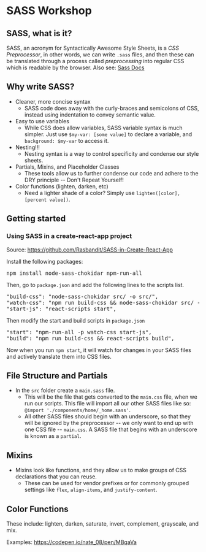 # SASS Workshop

## SASS, what is it?

SASS, an acronym for Syntactically Awesome Style Sheets, is a *CSS Preprocessor*, in other words, we can write `.sass` files, and then these can be translated through a process called _preprocessing_ into regular CSS which is readable by the browser. Also see: [Sass Docs](https://sass-lang.com/guide)

## Why write SASS? 

* Cleaner, more concise syntax
    * SASS code does away with the curly-braces and semicolons of CSS, instead using indentation to convey semantic value. 
* Easy to use variables
    * While CSS does allow variables, SASS variable syntax is much simpler. Just use `$my-var: [some value]` to declare a variable, and `background: $my-var` to access it.
* Nesting!!!
    * Nesting syntax is a way to control specificity and condense our style sheets.
* Partials, Mixins, and Placeholder Classes
    * These tools allow us to further condense our code and adhere to the DRY principle -- Don't Repeat Yourself!
* Color functions (lighten, darken, etc)
    * Need a lighter shade of a color? Simply use `lighten([color], [percent value])`. 

## Getting started

### Using SASS in a create-react-app project

Source: https://github.com/Rasbandit/SASS-in-Create-React-App

Install the following packages:

<pre>
npm install node-sass-chokidar npm-run-all
</pre>

Then, go to `package.json` and add the following lines to the scripts list.

<pre>
"build-css": "node-sass-chokidar src/ -o src/",
"watch-css": "npm run build-css && node-sass-chokidar src/ -o src/ --watch --recursive",
"start-js": "react-scripts start",
</pre>

Then modify the start and build scripts in `package.json`

<pre>
"start": "npm-run-all -p watch-css start-js",
"build": "npm run build-css && react-scripts build",
</pre>

Now when you run `npm start`, it will watch for changes in your SASS files and actively translate them into CSS files. 

## File Structure and Partials

* In the `src` folder create a `main.sass` file. 
    * This will be the file that gets converted to the `main.css` file, when we run our scripts. This file will import all our other SASS files like so: `@import './components/home/_home.sass'`. 
    * All other SASS files should begin with an underscore, so that they will be ignored by the preprocessor -- we only want to end up with one CSS file -- `main.css`. A SASS file that begins with an underscore is known as a `partial`. 

## Mixins

* Mixins look like functions, and they allow us to make groups of CSS declarations that you can reuse. 
    * These can be used for vendor prefixes or for commonly grouped settings like `flex`, `align-items`, and `justify-content`.

## Color Functions

These include: lighten, darken, saturate, invert, complement, grayscale, and mix.

Examples: https://codepen.io/nate_08/pen/MBqaVa
